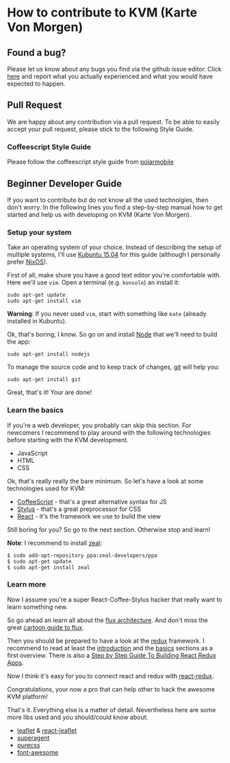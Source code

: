 # How to contribute to KVM (Karte Von Morgen) 

## Found a bug?

Please let us know about any bugs you find via the github issue editor. Click
[here](https://github.com/flosse/kartevonmorgen/issues/new) and report what you
actually experienced and what you would have expected to happen.

## Pull Request

We are happy about any contribution via a pull request. To be able to easily
accept your pull request, please stick to the following Style Guide.

### Coffeescript Style Guide

Please follow the coffeescript style guide from [polarmobile](https://github.com/polarmobile/coffeescript-style-guide)

## Beginner Developer Guide

If you want to contribute but do not know all the used technolgies, then don't
worry. In the following lines you find a step-by-step manual how to get
started and help us with developing on KVM (Karte Von Morgen).

### Setup your system

Take an operating system of your choice.
Instead of describing the setup of multiple systems, I'll use
[Kubuntu 15.04](http://kubuntu.org/getkubuntu/) for this guide
(although I personally prefer [NixOS](http://nixos.org)).

First of all, make shure you have a good text editor you're comfortable with.
Here we'll use `vim`. Open a terminal (e.g. `konsole`) an install it:

    sudo apt-get update
    sudo apt-get install vim

**Warning**:
If you never used `vim`, start with something like `kate` (already installed in
Kubuntu).

Ok, that's boring, I know. So go on and install [Node](https://nodejs.org/)
that we'll need to build the app:

    sudo apt-get install nodejs

To manage the source code and to keep track of changes,
[git](http://git-scm.com/) will help you:

    sudo apt-get install git

Great, that's it! Your are done!

### Learn the basics

If you're a web developer, you probably can skip this section.
For newcomers I recommend to play around with the following technologies
before starting with the KVM development.

- JavaScript
- HTML
- CSS

Ok, that's really really the bare minimum.
So let's have a look at some technologies used for KVM:

- [CoffeeScript](http://coffeescript.org/) - that's a great alternative syntax for JS
- [Stylus](https://learnboost.github.io/stylus/) - that's a great preprocessor for CSS
- [React](https://facebook.github.io/react/) - it's the framework we use to build the view

Still boring for you? So go to the next section.
Otherwise stop and learn!

**Note**:
I recommend to install [zeal](https://zealdocs.org/):

    $ sudo add-apt-repository ppa:zeal-developers/ppa
    $ sudo apt-get update
    $ sudo apt-get install zeal

### Learn more

Now I assume you're a super React-Coffee-Stylus hacker that really want to
learn something new.

So go ahead an learn all about the [flux architecture](https://facebook.github.io/flux/).
And don't miss the great
[cartoon guide to flux](https://medium.com/code-cartoons/a-cartoon-guide-to-flux-6157355ab207).

Then you should be prepared to have a look at the [redux](https://github.com/rackt/redux)
framework.
I recommend to read at least the
[introduction](http://rackt.github.io/redux/docs/introduction/index.html) and
the [basics](http://rackt.github.io/redux/docs/basics/index.html) sections as a
first overview.
There is also a [Step by Step Guide To Building React Redux Apps](https://medium.com/@rajaraodv/step-by-step-guide-to-building-react-redux-apps-using-mocks-48ca0f47f9a).

Now I think it's easy for you to connect react and redux with
[react-redux](https://github.com/gaearon/react-redux).

Congratulations, your now a pro that can help other to hack the awesome KVM platform!

That's it. Everything else is a matter of detail.
Nevertheless here are some more libs used and you should/could know about:

- [leaflet](http://leafletjs.com/) & [react-leaflet](https://github.com/PaulLeCam/react-leaflet)
- [superagent](https://github.com/visionmedia/superagent)
- [purecss](http://purecss.io/)
- [font-awesome](http://fontawesome.io/)
